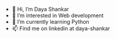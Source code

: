 - 👋 Hi, I’m Daya Shankar
- 👀 I’m interested in Web development
- 🌱 I’m currently learning Python
- 📫 Find me on linkedin at daya-shankar

<!---
heydaya/heydaya is a ✨ special ✨ repository because its `README.md` (this file) appears on your GitHub profile.
You can click the Preview link to take a look at your changes.
--->

